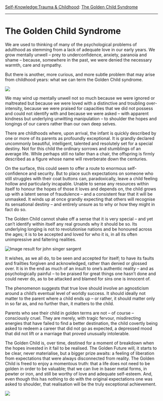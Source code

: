 [Self-Knowledge:](https://www.theschooloflife.com/thebookoflife/category/self-knowledge/)[Trauma & Childhood](https://www.theschooloflife.com/thebookoflife/category/self-knowledge/trauma-childhood/): [The Golden Child Syndrome](https://www.theschooloflife.com/thebookoflife/the-golden-child-syndrome/)

* * *

# The Golden Child Syndrome

We are used to thinking of many of the psychological problems of adulthood as stemming from a lack of adequate love in our early years. We grow mentally unwell – prey to underconfidence, anxiety, paranoia and shame – because, somewhere in the past, we were denied the necessary warmth, care and sympathy.

But there is another, more curious, and more subtle problem that may arise from childhood years: what we can term the Golden Child syndrome.

![](https://www.theschooloflife.com/thebookoflife/wp-content/uploads/2017/09/500px-John_Singer_Sargent_001.jpg)

We may wind up mentally unwell not so much because we were ignored or maltreated but because we were loved with a distinctive and troubling over-intensity, because we were praised for capacities that we did not possess and could not identify with and because we were asked – with apparent kindness but underlying unwitting manipulation – to shoulder the hopes and longings of our carers rather than our own deep selves.

There are childhoods where, upon arrival, the infant is quickly described by one or more of its parents as profoundly exceptional. It is grandly declared uncommonly beautiful, intelligent, talented and resolutely set for a special destiny. Not for this child the ordinary sorrows and stumblings of an average life. While perhaps still no taller than a chair, the offspring is firmly described as a figure whose name will reverberate down the centuries.

On the surface, this could seem to offer a route to enormous self-confidence and security. But to place such expectations on someone who still struggles with their coat buttons can, paradoxically, leave a child feeling hollow and particularly incapable. Unable to sense any resources within itself to honour the hopes of those it loves and depends on, the child grows up with a latent sense of fraudulence – and a consistent fear that it will be unmasked. It winds up at once grandly expecting that others will recognise its sensational destiny – and entirely unsure as to why or how they might in fact do so.

The Golden Child cannot shake off a sense that it is very special – and yet can’t identify within itself any real grounds why it should be so. Its underlying longing is not to revolutionise nations and be honoured across the ages; it is to be accepted and loved for who it is, in all its often unimpressive and faltering realities.

![Image result for john singer sargent](https://www.telegraph.co.uk/content/dam/art/2015-07/july20/%C3%89douard-and-Marie-Louise-Pailleron-1.jpg?imwidth=450)

It wishes, as we all do, to be seen and accepted for itself; to have its faults and frailties forgiven and acknowledged, rather than denied or glossed over. It is in the end as much of an insult to one’s authentic reality – and as psychologically painful – to be praised for great things one hasn’t done and could never do, as to be attacked and blamed for sins one is innocent of.

The phenomenon suggests that true love should involve an agnosticism around a child’s eventual level of worldly success. It should ideally not matter to the parent where a child ends up – or rather, it should matter only in so far as, and no further than, it matters to the child.

Parents who see their child in golden terms are not – of course – consciously cruel. They are merely, with tragic fervour, misdirecting energies that have failed to find a better destination, the child covertly being asked to redeem a career that did not go as expected, a depressed mood that did not lift or a marriage that proved unusually intolerable.

The Golden Child is, over time, destined for a moment of breakdown when the hopes invested in it fail to be realised. The Golden Future will, it starts to be clear, never materialise, but a bigger prize awaits: a feeling of liberation from expectations that were always disconnected from reality. The Golden Child is freed to enjoy a momentous truth: that a life does not need to be golden in order to be valuable; that we can live in baser metal forms, in pewter or iron, and still be worthy of love and adequate self-esteem. And, even though this has nothing to do with the original expectations one was asked to shoulder, that realisation will be the truly exceptional achievement.

[![](https://img.youtube.com/vi/JkSGP3Sk14U/0.jpg)](https://www.youtube.com/embed/JkSGP3Sk14U '')
